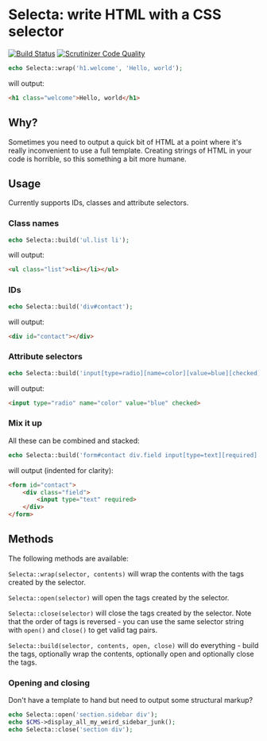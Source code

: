 # Selecta: write HTML with a CSS selector

[![Build Status](https://travis-ci.org/drewm/selecta.svg)](https://travis-ci.org/drewm/selecta)
[![Scrutinizer Code Quality](https://scrutinizer-ci.com/g/drewm/selecta/badges/quality-score.png?b=master)](https://scrutinizer-ci.com/g/drewm/selecta/?branch=master)

```php
echo Selecta::wrap('h1.welcome', 'Hello, world');
```

will output:

```html
<h1 class="welcome">Hello, world</h1>
```

## Why?

Sometimes you need to output a quick bit of HTML at a point where it's really inconvenient to use a full template. Creating strings of HTML in your code is horrible, so this something a bit more humane. 

## Usage

Currently supports IDs, classes and attribute selectors.

### Class names

```php
echo Selecta::build('ul.list li');
```

will output:

```html
<ul class="list"><li></li></ul>
```

### IDs

```php
echo Selecta::build('div#contact');
```

will output:

```html
<div id="contact"></div>
```

### Attribute selectors

```php
echo Selecta::build('input[type=radio][name=color][value=blue][checked]');
```

will output:

```html
<input type="radio" name="color" value="blue" checked>
```

### Mix it up

All these can be combined and stacked:

```php
echo Selecta::build('form#contact div.field input[type=text][required]');
```

will output (indented for clarity):

```html
<form id="contact">
	<div class="field">
		<input type="text" required>
	</div>
</form>
```

## Methods

The following methods are available:

`Selecta::wrap(selector, contents)` will wrap the contents with the tags created by the selector.

`Selecta::open(selector)` will open the tags created by the selector.

`Selecta::close(selector)` will close the tags created by the selector. Note that the order of tags is reversed - you can use the same selector string with `open()` and `close()` to get valid tag pairs.

`Selecta::build(selector, contents, open, close)` will do everything - build the tags, optionally wrap the contents, optionally open and optionally close the tags. 

### Opening and closing

Don't have a template to hand but need to output some structural markup?

```php
echo Selecta::open('section.sidebar div');
echo $CMS->display_all_my_weird_sidebar_junk();
echo Selecta::close('section div');
```

